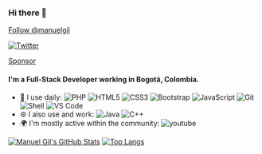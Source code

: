### Hi there 👋

<!-- Place this tag where you want the button to render. -->

<a class="github-button" href="https://github.com/manuelgil" data-size="large" data-show-count="true" aria-label="Follow @manuelgil on GitHub">Follow @manuelgil</a>

<a href="https://twitter.com/intent/follow?screen_name=imgildev">
    <img src="https://img.shields.io/twitter/follow/imgildev.svg?style=social" alt="Twitter">
</a>

<a class="github-button" href="https://github.com/sponsors/manuelgil" data-icon="octicon-heart" data-size="large" aria-label="Sponsor @manuelgil on GitHub">Sponsor
</a>

#### I'm a Full-Stack Developer working in Bogotá, Colombia.

- 🚀 I use daily:
  ![PHP](https://img.shields.io/badge/-PHP-8fcfd1?style=plastic&logo=PHP)
  ![HTML5](https://img.shields.io/badge/-HTML5-E34F26?style=plastic&logo=html5&logoColor=white)
  ![CSS3](https://img.shields.io/badge/-CSS3-1572B6?style=plastic&logo=css3)
  ![Bootstrap](https://img.shields.io/badge/-Bootstrap-563D7C?style=plastic&logo=bootstrap)
  ![JavaScript](https://img.shields.io/badge/-JavaScript-black?style=plastic&logo=javascript)
  ![Git](https://img.shields.io/badge/-Git-black?style=plastic&logo=git)
  ![Shell](https://img.shields.io/badge/-Shell-blasck?style=plastic&logo=Shell)
  ![VS Code](https://img.shields.io/badge/-VS%20Code-007ACC?style=plastic&logo=visual-studio-code)
- ⚙️ I also use and work:
  ![Java](https://img.shields.io/badge/-java-3f4441?style=plastic&logo=java)
  ![C++](https://img.shields.io/badge/-C++-00599C?style=plastic&logo=c)
- 🌍 I'm mostly active within the community:
  ![youtube](https://img.shields.io/badge/-Youtube-c4302b?style=plastic&logo=Youtube)

[![Manuel Gil's GitHub Stats](https://github-readme-stats.vercel.app/api?username=manuelgil&show_icons=true)](https://github.com/ManuelGil/ManuelGil)
[![Top Langs](https://github-readme-stats.vercel.app/api/top-langs/?username=manuelgil)](https://github.com/ManuelGil/ManuelGil)

<!-- Place this tag in your head or just before your close body tag. -->
<script async defer src="https://buttons.github.io/buttons.js"></script>
